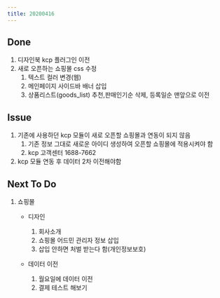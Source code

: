 ```yaml
---
title: 20200416
---
```


## Done 
1. 디자인북 kcp 플러그인 이전
2. 새로 오픈하는 쇼핑몰 css 수정
   1. 텍스트 컬러 변경(웹)
   2. 메인페이지 사이드바 배너 삽입
   3. 상품리스트(goods_list) 추천,판매인기순 삭제, 등록일순 맨앞으로 이전

## Issue
1. 기존에 사용하던 kcp 모듈이 새로 오픈할 쇼핑몰과 연동이 되지 않음
   1. 기존 정보 그대로 새로운 아이디 생성하여 오픈할 쇼핑몰에 적용시켜야 함
   2. kcp 고객센터 1688-7662
2. kcp 모듈 연동 후 데이터 2차 이전해야함

## Next To Do
1. 쇼핑몰 
    - 디자인
      1. 회사소개
      2. 쇼핑몰 어드민 관리자 정보 삽입
      3. 삽입 안하면 처벌 받는다 함(개인정보보호)

    - 데이터 이전
      1. 월요일에 데이터 이전
      2. 결제 테스트 해보기
